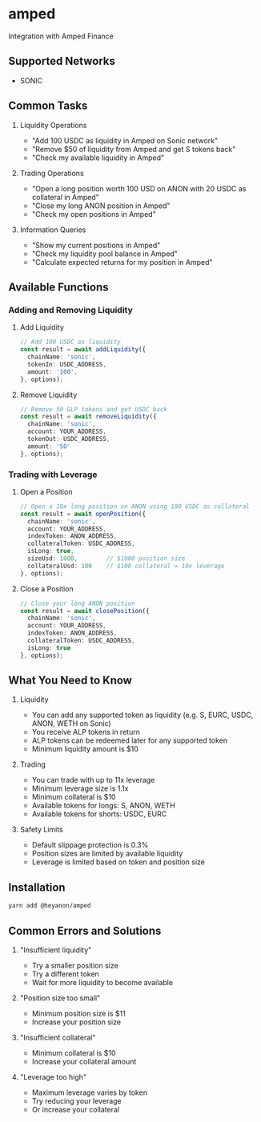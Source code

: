 # amped

Integration with Amped Finance

## Supported Networks

- SONIC

## Common Tasks

1. Liquidity Operations
   - "Add 100 USDC as liquidity in Amped on Sonic network"
   - "Remove $50 of liquidity from Amped and get S tokens back"
   - "Check my available liquidity in Amped"

2. Trading Operations
   - "Open a long position worth 100 USD on ANON with 20 USDC as collateral in Amped"
   - "Close my long ANON position in Amped"
   - "Check my open positions in Amped"

3. Information Queries
   - "Show my current positions in Amped"
   - "Check my liquidity pool balance in Amped"
   - "Calculate expected returns for my position in Amped"

## Available Functions

### Adding and Removing Liquidity

1. Add Liquidity
   ```typescript
   // Add 100 USDC as liquidity
   const result = await addLiquidity({
     chainName: 'sonic',
     tokenIn: USDC_ADDRESS,
     amount: '100',
   }, options);
   ```

2. Remove Liquidity
   ```typescript
   // Remove 50 GLP tokens and get USDC back
   const result = await removeLiquidity({
     chainName: 'sonic',
     account: YOUR_ADDRESS,
     tokenOut: USDC_ADDRESS,
     amount: '50'
   }, options);
   ```

### Trading with Leverage

1. Open a Position
   ```typescript
   // Open a 10x long position on ANON using 100 USDC as collateral
   const result = await openPosition({
     chainName: 'sonic',
     account: YOUR_ADDRESS,
     indexToken: ANON_ADDRESS,
     collateralToken: USDC_ADDRESS,
     isLong: true,
     sizeUsd: 1000,        // $1000 position size
     collateralUsd: 100    // $100 collateral = 10x leverage
   }, options);
   ```

2. Close a Position
   ```typescript
   // Close your long ANON position
   const result = await closePosition({
     chainName: 'sonic',
     account: YOUR_ADDRESS,
     indexToken: ANON_ADDRESS,
     collateralToken: USDC_ADDRESS,
     isLong: true
   }, options);
   ```

## What You Need to Know

1. Liquidity
   - You can add any supported token as liquidity (e.g. S, EURC, USDC, ANON, WETH on Sonic)
   - You receive ALP tokens in return
   - ALP tokens can be redeemed later for any supported token
   - Minimum liquidity amount is $10

2. Trading
   - You can trade with up to 11x leverage
   - Minimum leverage size is 1.1x
   - Minimum collateral is $10
   - Available tokens for longs: S, ANON, WETH
   - Available tokens for shorts: USDC, EURC

3. Safety Limits
   - Default slippage protection is 0.3%
   - Position sizes are limited by available liquidity
   - Leverage is limited based on token and position size

## Installation

```bash
yarn add @heyanon/amped
```

## Common Errors and Solutions

1. "Insufficient liquidity"
   - Try a smaller position size
   - Try a different token
   - Wait for more liquidity to become available

2. "Position size too small"
   - Minimum position size is $11
   - Increase your position size

3. "Insufficient collateral"
   - Minimum collateral is $10
   - Increase your collateral amount

4. "Leverage too high"
   - Maximum leverage varies by token
   - Try reducing your leverage
   - Or increase your collateral

